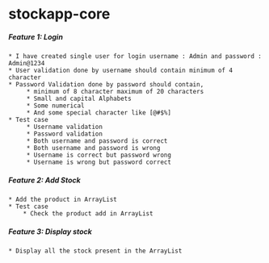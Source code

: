 # stockapp-core


##### Feature 1: Login
  	* I have created single user for login username : Admin and password : Admin@1234
  	* User validation done by username should contain minimum of 4 character
  	* Password Validation done by password should contain,
  		 * minimum of 8 character maximum of 20 characters
		 * Small and capital Alphabets
	 	 * Some numerical
		 * And some special character like [@#$%]
  	* Test case 
  		 * Username validation
  		 * Password validation
  		 * Both username and password is correct
  		 * Both username and password is wrong
  		 * Username is correct but password wrong
  		 * Username is wrong but password correct
  
##### Feature 2: Add Stock
  	* Add the product in ArrayList
  	* Test case
  		* Check the product add in ArrayList
  
##### Feature 3: Display stock
	* Display all the stock present in the ArrayList
